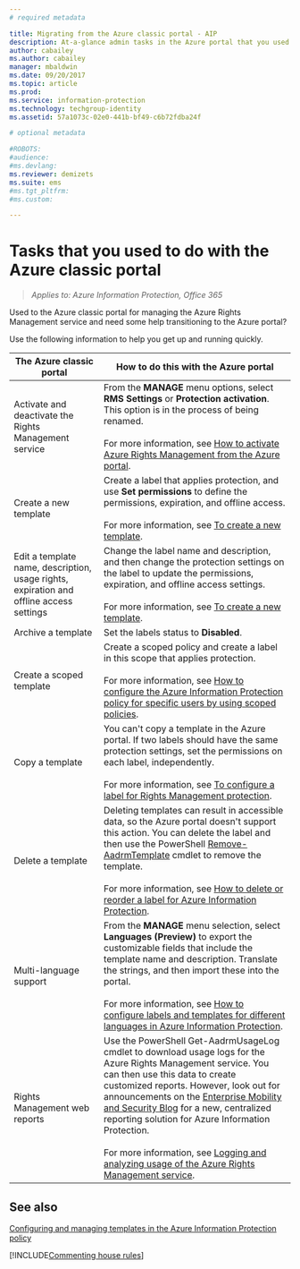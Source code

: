 ```yaml
---
# required metadata

title: Migrating from the Azure classic portal - AIP
description: At-a-glance admin tasks in the Azure portal that you used to do in the Azure classic portal
author: cabailey
ms.author: cabailey
manager: mbaldwin
ms.date: 09/20/2017
ms.topic: article
ms.prod:
ms.service: information-protection
ms.technology: techgroup-identity
ms.assetid: 57a1073c-02e0-441b-bf49-c6b72fdba24f

# optional metadata

#ROBOTS:
#audience:
#ms.devlang:
ms.reviewer: demizets
ms.suite: ems
#ms.tgt_pltfrm:
#ms.custom:

---
```



# Tasks that you used to do with the Azure classic portal

>*Applies to: Azure Information Protection, Office 365*

Used to the Azure classic portal for managing the Azure Rights Management service and need some help transitioning to the Azure portal? 

Use the following information to help you get up and running quickly.

|The Azure classic portal|How to do this with the Azure portal
|-----------|--------------------|
|Activate and deactivate the Rights Management service|From the **MANAGE** menu options, select **RMS Settings** or **Protection activation**. This option is in the process of being renamed.<br /><br />For more information, see [How to activate Azure Rights Management from the Azure portal](activate-azure.md).
|Create a new template|Create a label that applies protection, and use **Set permissions** to define the permissions, expiration, and offline access. <br /><br />For more information, see [To create a new template](configure-policy-templates.md#to-create-a-new-template).
|Edit a template name, description, usage rights, expiration and offline access settings|Change the label name and description, and then change the protection settings on the label to update the permissions, expiration, and offline access settings.<br /><br />For more information, see [To create a new template](configure-policy-templates.md#to-create-a-new-template).
|Archive a template|Set the labels status to **Disabled**.
|Create a scoped template|Create a scoped policy and create a label in this scope that applies protection. <br /><br />For more information, see [How to configure the Azure Information Protection policy for specific users by using scoped policies](configure-policy-scope.md).
|Copy a template|You can't copy a template in the Azure portal. If two labels should have the same protection settings, set the permissions on each label, independently. <br /><br />For more information, see [To configure a label for Rights Management protection](configure-policy-protection.md#to-configure-a-label-for-rights-management-protection).
|Delete a template|Deleting templates can result in accessible data, so the Azure portal doesn't support this action. You can delete the label and then use the PowerShell [Remove-AadrmTemplate](/powershell/module/aadrm/remove-aadrmtemplate) cmdlet to remove the template. <br /><br />For more information, see [How to delete or reorder a label for Azure Information Protection](configure-policy-delete-reorder.md).
|Multi-language support|From the **MANAGE** menu selection, select **Languages (Preview)** to export the customizable fields that include the template name and description. Translate the strings, and then import these into the portal. <br /><br />For more information, see [How to configure labels and templates for different languages in Azure Information Protection](configure-policy-languages.md).
|Rights Management web reports|Use the PowerShell Get-AadrmUsageLog cmdlet to download usage logs for the Azure Rights Management service. You can then use this data to create customized reports. However, look out for announcements on the [Enterprise Mobility and Security Blog](https://blogs.technet.microsoft.com/enterprisemobility/?product=azure-information-protection) for a new, centralized reporting solution for Azure Information Protection. <br /><br />For more information, see [Logging and analyzing usage of the Azure Rights Management service](log-analyze-usage.md).


## See also
[Configuring and managing templates in the Azure Information Protection policy](../deploy-use/configure-policy-templates.md)

[!INCLUDE[Commenting house rules](../includes/houserules.md)]